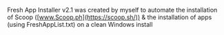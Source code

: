 Fresh App Installer v2.1 was created by myself to automate the installation of Scoop ([www.Scoop.ph](https://scoop.sh/)) & the installation of apps (using FreshAppList.txt) on a clean Windows install 
